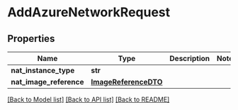 # AddAzureNetworkRequest

## Properties
Name | Type | Description | Notes
------------ | ------------- | ------------- | -------------
**nat_instance_type** | **str** |  | 
**nat_image_reference** | [**ImageReferenceDTO**](ImageReferenceDTO.md) |  | 

[[Back to Model list]](../README.md#documentation-for-models) [[Back to API list]](../README.md#documentation-for-api-endpoints) [[Back to README]](../README.md)


